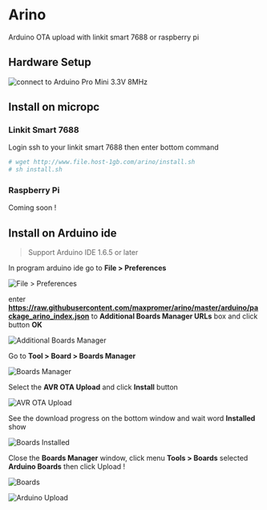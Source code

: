 # Arino
Arduino OTA upload with linkit smart 7688 or raspberry pi

## Hardware Setup
![connect to Arduino Pro Mini 3.3V 8MHz](https://raw.githubusercontent.com/maxpromer/arino/master/circuit.png)

## Install on micropc
### Linkit Smart 7688
Login ssh to your linkit smart 7688 then enter bottom command
```sh
# wget http://www.file.host-1gb.com/arino/install.sh
# sh install.sh
```
### Raspberry Pi
Coming soon !

## Install on Arduino ide
> Support Arduino IDE 1.6.5 or later

In program arduino ide go to **File > Preferences**

![File > Preferences](http://a.lnwpic.com/ldc5ua.png)

enter __https://raw.githubusercontent.com/maxpromer/arino/master/arduino/package_arino_index.json__ to **Additional Boards Manager URLs** box and click button **OK**

![Additional Boards Manager](http://a.lnwpic.com/zi14q5.png)

Go to **Tool > Board > Boards Manager**

![Boards Manager](http://a.lnwpic.com/jenmjm.png)

Select the **AVR OTA Upload** and click **Install** button

![AVR OTA Upload](http://a.lnwpic.com/fxos11.png)

See the download progress on the bottom window and wait word **Installed** show

![Boards Installed](http://a.lnwpic.com/0jzj17.png)

Close the **Boards Manager** window, click menu **Tools > Boards** selected **Arduino Boards** then click Upload !

![Boards](http://a.lnwpic.com/cncg7o.png)

![Arduino Upload](http://a.lnwpic.com/zt479z.png)

